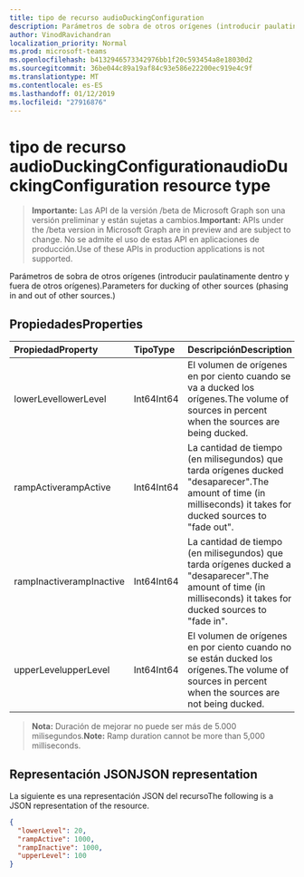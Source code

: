 ```yaml
---
title: tipo de recurso audioDuckingConfiguration
description: Parámetros de sobra de otros orígenes (introducir paulatinamente dentro y fuera de otros orígenes).
author: VinodRavichandran
localization_priority: Normal
ms.prod: microsoft-teams
ms.openlocfilehash: b4132946573342976bb1f20c593454a8e18030d2
ms.sourcegitcommit: 36be044c89a19af84c93e586e22200ec919e4c9f
ms.translationtype: MT
ms.contentlocale: es-ES
ms.lasthandoff: 01/12/2019
ms.locfileid: "27916876"
---
```

# <a name="audioduckingconfiguration-resource-type"></a><span data-ttu-id="fdae9-103">tipo de recurso audioDuckingConfiguration</span><span class="sxs-lookup"><span data-stu-id="fdae9-103">audioDuckingConfiguration resource type</span></span>

> <span data-ttu-id="fdae9-104">**Importante:** Las API de la versión /beta de Microsoft Graph son una versión preliminar y están sujetas a cambios.</span><span class="sxs-lookup"><span data-stu-id="fdae9-104">**Important:** APIs under the /beta version in Microsoft Graph are in preview and are subject to change.</span></span> <span data-ttu-id="fdae9-105">No se admite el uso de estas API en aplicaciones de producción.</span><span class="sxs-lookup"><span data-stu-id="fdae9-105">Use of these APIs in production applications is not supported.</span></span>

<span data-ttu-id="fdae9-106">Parámetros de sobra de otros orígenes (introducir paulatinamente dentro y fuera de otros orígenes).</span><span class="sxs-lookup"><span data-stu-id="fdae9-106">Parameters for ducking of other sources (phasing in and out of other sources.)</span></span>

## <a name="properties"></a><span data-ttu-id="fdae9-107">Propiedades</span><span class="sxs-lookup"><span data-stu-id="fdae9-107">Properties</span></span>

| <span data-ttu-id="fdae9-108">Propiedad</span><span class="sxs-lookup"><span data-stu-id="fdae9-108">Property</span></span>      | <span data-ttu-id="fdae9-109">Tipo</span><span class="sxs-lookup"><span data-stu-id="fdae9-109">Type</span></span>     | <span data-ttu-id="fdae9-110">Descripción</span><span class="sxs-lookup"><span data-stu-id="fdae9-110">Description</span></span>                                                                     |
| :------------ | :------- | :-------------------------------------------------------------------------------|
| <span data-ttu-id="fdae9-111">lowerLevel</span><span class="sxs-lookup"><span data-stu-id="fdae9-111">lowerLevel</span></span>    | <span data-ttu-id="fdae9-112">Int64</span><span class="sxs-lookup"><span data-stu-id="fdae9-112">Int64</span></span>    | <span data-ttu-id="fdae9-113">El volumen de orígenes en por ciento cuando se va a ducked los orígenes.</span><span class="sxs-lookup"><span data-stu-id="fdae9-113">The volume of sources in percent when the sources are being ducked.</span></span>             |
| <span data-ttu-id="fdae9-114">rampActive</span><span class="sxs-lookup"><span data-stu-id="fdae9-114">rampActive</span></span>    | <span data-ttu-id="fdae9-115">Int64</span><span class="sxs-lookup"><span data-stu-id="fdae9-115">Int64</span></span>    | <span data-ttu-id="fdae9-116">La cantidad de tiempo (en milisegundos) que tarda orígenes ducked "desaparecer".</span><span class="sxs-lookup"><span data-stu-id="fdae9-116">The amount of time (in milliseconds) it takes for ducked sources to "fade out".</span></span> |
| <span data-ttu-id="fdae9-117">rampInactive</span><span class="sxs-lookup"><span data-stu-id="fdae9-117">rampInactive</span></span>  | <span data-ttu-id="fdae9-118">Int64</span><span class="sxs-lookup"><span data-stu-id="fdae9-118">Int64</span></span>    | <span data-ttu-id="fdae9-119">La cantidad de tiempo (en milisegundos) que tarda orígenes ducked a "desaparecer".</span><span class="sxs-lookup"><span data-stu-id="fdae9-119">The amount of time (in milliseconds) it takes for ducked sources to "fade in".</span></span>  |
| <span data-ttu-id="fdae9-120">upperLevel</span><span class="sxs-lookup"><span data-stu-id="fdae9-120">upperLevel</span></span>    | <span data-ttu-id="fdae9-121">Int64</span><span class="sxs-lookup"><span data-stu-id="fdae9-121">Int64</span></span>    | <span data-ttu-id="fdae9-122">El volumen de orígenes en por ciento cuando no se están ducked los orígenes.</span><span class="sxs-lookup"><span data-stu-id="fdae9-122">The volume of sources in percent when the sources are not being ducked.</span></span>         |

> <span data-ttu-id="fdae9-123">**Nota:** Duración de mejorar no puede ser más de 5.000 milisegundos.</span><span class="sxs-lookup"><span data-stu-id="fdae9-123">**Note:** Ramp duration cannot be more than 5,000 milliseconds.</span></span>

## <a name="json-representation"></a><span data-ttu-id="fdae9-124">Representación JSON</span><span class="sxs-lookup"><span data-stu-id="fdae9-124">JSON representation</span></span>

<span data-ttu-id="fdae9-125">La siguiente es una representación JSON del recurso</span><span class="sxs-lookup"><span data-stu-id="fdae9-125">The following is a JSON representation of the resource.</span></span>

<!-- {
  "blockType": "resource",
  "optionalProperties": [

  ],
  "@odata.type": "microsoft.graph.audioDuckingConfiguration"
}-->
```json
{
  "lowerLevel": 20,
  "rampActive": 1000,
  "rampInactive": 1000,
  "upperLevel": 100
}
```
<!-- uuid: 8fcb5dbc-d5aa-4681-8e31-b001d5168d79
2015-10-25 14:57:30 UTC -->
<!-- {
  "type": "#page.annotation",
  "description": "audioDuckingConfiguration resource",
  "keywords": "",
  "section": "documentation",
  "tocPath": ""
}-->
